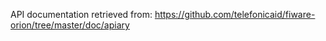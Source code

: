API documentation retrieved from:
https://github.com/telefonicaid/fiware-orion/tree/master/doc/apiary

